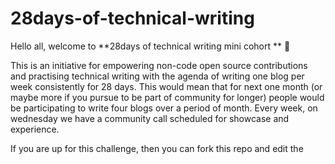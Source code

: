 # 28days-of-technical-writing

Hello all, welcome to **28days of technical writing mini cohort ** 🤝

This is an initiative for empowering non-code open source contributions and practising technical writing with the agenda of writing one blog per week consistently for 28 days. This would mean that for next one month (or maybe more if you pursue to be part of community for longer) people would be participating to write four blogs over a period of month. Every week, on wednesday we have a community call scheduled for showcase and experience.

If you are up for this challenge, then you can fork this repo and edit the

